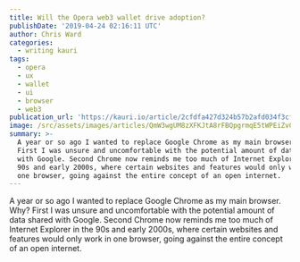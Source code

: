 ```yaml
---
title: Will the Opera web3 wallet drive adoption?
publishDate: '2019-04-24 02:16:11 UTC'
author: Chris Ward
categories:
  - writing kauri
tags:
  - opera
  - ux
  - wallet
  - ui
  - browser
  - web3
publication_url: 'https://kauri.io/article/2cfdfa427d324b57b2afd034f3cfb145'
image: /src/assets/images/articles/QmW3wgUM8zXFKJtA8rFBQpgrmqE5tWPEiZvCUdF6cKJhcf.png
summary: >-
  A year or so ago I wanted to replace Google Chrome as my main browser. Why?
  First I was unsure and uncomfortable with the potential amount of data shared
  with Google. Second Chrome now reminds me too much of Internet Explorer in the
  90s and early 2000s, where certain websites and features would only work in
  one browser, going against the entire concept of an open internet.
---
```


A year or so ago I wanted to replace Google Chrome as my main browser. Why? First I was unsure and uncomfortable with the potential amount of data shared with Google. Second Chrome now reminds me too much of Internet Explorer in the 90s and early 2000s, where certain websites and features would only work in one browser, going against the entire concept of an open internet.
